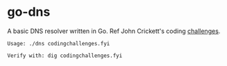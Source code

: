 # go-dns
A basic DNS resolver written in Go. Ref John Crickett's coding [challenges](https://codingchallenges.fyi/challenges/challenge-dns-resolver).

```
Usage: ./dns codingchallenges.fyi
```

```
Verify with: dig codingchallenges.fyi
```

